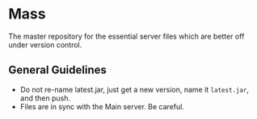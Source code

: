 # Mass

The master repository for the essential server files which are better off under version control.

## General Guidelines

* Do not re-name latest.jar, just get a new version, name it `latest.jar`, and then push.
* Files are in sync with the Main server. Be careful.